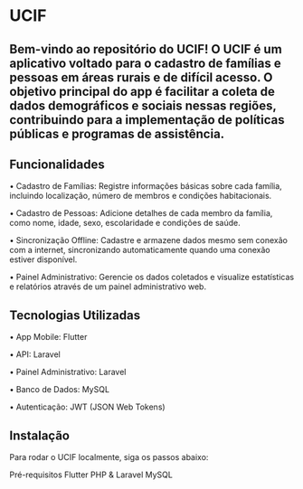 # UCIF

## Bem-vindo ao repositório do UCIF! O UCIF é um aplicativo voltado para o cadastro de famílias e pessoas em áreas rurais e de difícil acesso. O objetivo principal do app é facilitar a coleta de dados demográficos e sociais nessas regiões, contribuindo para a implementação de políticas públicas e programas de assistência.

## Funcionalidades
• Cadastro de Famílias: Registre informações básicas sobre cada família, incluindo localização, número de membros e condições habitacionais.

• Cadastro de Pessoas: Adicione detalhes de cada membro da família, como nome, idade, sexo, escolaridade e condições de saúde.

• Sincronização Offline: Cadastre e armazene dados mesmo sem conexão com a internet, sincronizando automaticamente quando uma conexão estiver disponível.

• Painel Administrativo: Gerencie os dados coletados e visualize estatísticas e relatórios através de um painel administrativo web.

## Tecnologias Utilizadas
• App Mobile: Flutter

• API: Laravel

• Painel Administrativo: Laravel

• Banco de Dados: MySQL

• Autenticação: JWT (JSON Web Tokens)

## Instalação
Para rodar o UCIF localmente, siga os passos abaixo:

Pré-requisitos
Flutter
PHP & Laravel
MySQL
